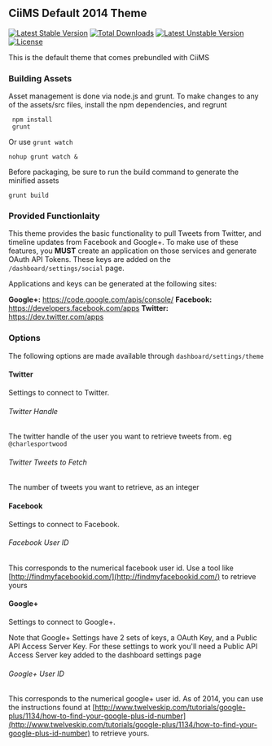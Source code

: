 ## CiiMS Default 2014 Theme

[![Latest Stable Version](https://poser.pugx.org/ciims-themes/default/v/stable.png)](https://packagist.org/packages/ciims-themes/default) [![Total Downloads](https://poser.pugx.org/ciims-themes/default/downloads.png)](https://packagist.org/packages/ciims-themes/default) [![Latest Unstable Version](https://poser.pugx.org/ciims-themes/default/v/unstable.png)](https://packagist.org/packages/ciims-themes/default) [![License](https://poser.pugx.org/ciims-themes/default/license.png)](https://packagist.org/packages/ciims-themes/default)

This is the default theme that comes prebundled with CiiMS

### Building Assets

 Asset management is done via node.js and grunt. To make changes to any of the assets/src files, install the npm dependencies, and regrunt

     npm install
     grunt

Or use ```grunt watch```

    nohup grunt watch &

Before packaging, be sure to run the build command to generate the minified assets

    grunt build
    
### Provided Functionlaity

This theme provides the basic functionality to pull Tweets from Twitter, and timeline updates from Facebook and Google+. To make use of these features, you __MUST__ create an application on those services and generate OAuth API Tokens. These keys are added on the ```/dashboard/settings/social``` page.

Applications and keys can be generated at the following sites:

__Google+:__ https://code.google.com/apis/console/
__Facebook:__ https://developers.facebook.com/apps
__Twitter:__ https://dev.twitter.com/apps

### Options

The following options are made available through ```dashboard/settings/theme```

#### Twitter

Settings to connect to Twitter.

###### Twitter Handle

The twitter handle of the user you want to retrieve tweets from. eg ```@charlesportwood```

###### Twitter Tweets to Fetch

The number of tweets you want to retrieve, as an integer

#### Facebook

Settings to connect to Facebook.

###### Facebook User ID

This corresponds to the numerical facebook user id. Use a tool like [http://findmyfacebookid.com/](http://findmyfacebookid.com/) to retrieve yours

#### Google+

Settings to connect to Google+.

Note that Google+ Settings have 2 sets of keys, a OAuth Key, and a Public API Access Server Key. For these settings to work you'll need a Public API Access Server key added to the dashboard settings page

###### Google+ User ID

This corresponds to the numerical google+ user id. As of 2014, you can use the instructions found at [http://www.twelveskip.com/tutorials/google-plus/1134/how-to-find-your-google-plus-id-number](http://www.twelveskip.com/tutorials/google-plus/1134/how-to-find-your-google-plus-id-number) to retrieve yours.
